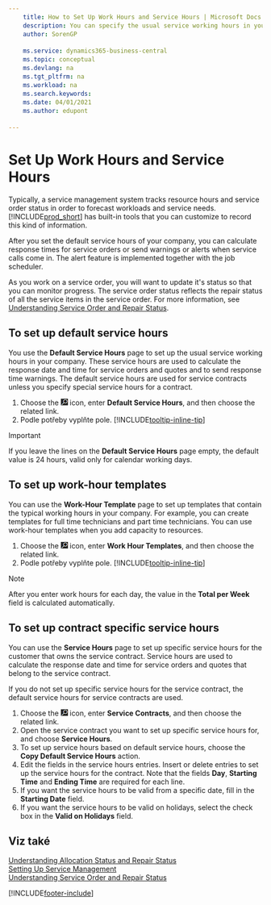 ```yaml
---
    title: How to Set Up Work Hours and Service Hours | Microsoft Docs
    description: You can specify the usual service working hours in your company. These service hours are used to calculate the response date and time for service orders and quotes, and to send response time warnings.
    author: SorenGP

    ms.service: dynamics365-business-central
    ms.topic: conceptual
    ms.devlang: na
    ms.tgt_pltfrm: na
    ms.workload: na
    ms.search.keywords:
    ms.date: 04/01/2021
    ms.author: edupont

---
```

# Set Up Work Hours and Service Hours
Typically, a service management system tracks resource hours and service order status in order to forecast workloads and service needs. [!INCLUDE[prod_short](includes/prod_short.md)] has built-in tools that you can customize to record this kind of information.

After you set the default service hours of your company, you can calculate response times for service orders or send warnings or alerts when service calls come in. The alert feature is implemented together with the job scheduler.

As you work on a service order, you will want to update it's status so that you can monitor progress. The service order status reflects the repair status of all the service items in the service order. For more information, see [Understanding Service Order and Repair Status](service-order-repair-status.md).

## To set up default service hours
You use the **Default Service Hours** page to set up the usual service working hours in your company. These service hours are used to calculate the response date and time for service orders and quotes and to send response time warnings. The default service hours are used for service contracts unless you specify special service hours for a contract.

1. Choose the ![Lightbulb that opens the Tell Me feature](media/ui-search/search_small.png "Tell me what you want to do") icon, enter **Default Service Hours**, and then choose the related link.
2. Podle potřeby vyplňte pole. [!INCLUDE[tooltip-inline-tip](includes/tooltip-inline-tip_md.md)]

> [!IMPORTANT]  
> If you leave the lines on the **Default Service Hours** page empty, the default value is 24 hours, valid only for calendar working days.

## To set up work-hour templates
You can use the **Work-Hour Template** page to set up templates that contain the typical working hours in your company. For example, you can create templates for full time technicians and part time technicians. You can use work-hour templates when you add capacity to resources.

1. Choose the ![Lightbulb that opens the Tell Me feature](media/ui-search/search_small.png "Tell me what you want to do") icon, enter **Work Hour Templates**, and then choose the related link.
2. Podle potřeby vyplňte pole. [!INCLUDE[tooltip-inline-tip](includes/tooltip-inline-tip_md.md)]

> [!Note]
> After you enter work hours for each day, the value in the **Total per Week** field is calculated automatically.

## To set up contract specific service hours
You can use the **Service Hours** page to set up specific service hours for the customer that owns the service contract. Service hours are used to calculate the response date and time for service orders and quotes that belong to the service contract.

If you do not set up specific service hours for the service contract, the default service hours for service contracts are used.

1. Choose the ![Lightbulb that opens the Tell Me feature](media/ui-search/search_small.png "Tell me what you want to do") icon, enter **Service Contracts**, and then choose the related link.
2. Open the service contract you want to set up specific service hours for, and choose **Service Hours**.
4. To set up service hours based on default service hours, choose the **Copy Default Service Hours** action.
5. Edit the fields in the service hours entries. Insert or delete entries to set up the service hours for the contract. Note that the fields **Day**, **Starting Time** and **Ending Time** are required for each line.
6. If you want the service hours to be valid from a specific date, fill in the **Starting Date** field.
7. If you want the service hours to be valid on holidays, select the check box in the **Valid on Holidays** field.

## Viz také
[Understanding Allocation Status and Repair Status](service-allocation-status-and-repair-status.md)  
[Setting Up Service Management](service-setup-service.md)  
[Understanding Service Order and Repair Status](service-order-repair-status.md)


[!INCLUDE[footer-include](includes/footer-banner.md)]